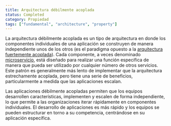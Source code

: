 ```yaml
---
title: Arquitectura débilmente acoplada
status: Completed
category: Propiedad
tags: ["fundamental", "architecture", "property"]
---
```



La arquitectura débilmente acoplada es un tipo de arquitectura en donde los componentes individuales de una aplicación se construyen de manera independiente unos de los otros 
(es el paradigma opuesto a la [arquitectura fuertemente acoplada](/tightly-coupled-architectures/)). 
Cada componente, a veces denominado [microservicio](/microservices/), 
está diseñado para realizar una función específica de manera que pueda ser utilizado por cualquier número de otros servicios. 
Este patrón es generalmente más lento de implementar que la arquitectura estrechamente acoplada, 
pero tiene una serie de beneficios, particularmente a medida que las aplicaciones escalan.

Las aplicaciones débilmente acopladas permiten que los equipos desarrollen características, implementen y escalen de forma independiente, 
lo que permite a las organizaciones iterar rápidamente en componentes individuales. 
El desarrollo de aplicaciones es más rápido y los equipos se pueden estructurar en torno a su competencia, centrándose en su aplicación específica.
